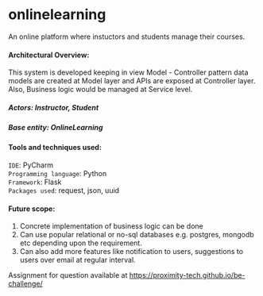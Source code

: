 # onlinelearning
An online platform where instuctors and students manage their courses.

#### Architectural Overview:
This system is developed keeping in view Model - Controller pattern data models are created at Model layer and APIs are exposed at Controller layer. Also, Business logic would be managed at Service level.
  
   ##### Actors: Instructor, Student
   ##### Base entity: OnlineLearning

#### Tools and techniques used:

`IDE`: PyCharm <br/>
`Programming language`: Python <br/>
`Framework`: Flask <br/>
`Packages used`: request, json, uuid

#### Future scope:
1. Concrete implementation of business logic can be done
2. Can use popular relational or no-sql databases e.g. postgres, mongodb etc depending upon the requirement.
3. Can also add more features like notification to users, suggestions to users over email at regular interval.

Assignment for question available at https://proximity-tech.github.io/be-challenge/ 
